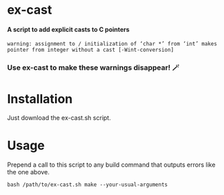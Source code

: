 # ex-cast
#### A script to add explicit casts to C pointers
`warning: assignment to / initialization of ‘char *’ from ‘int’ makes pointer from integer without a cast [-Wint-conversion]`

### Use ex-cast to make these warnings disappear! 🪄
# Installation
Just download the ex-cast.sh script.
# Usage
Prepend a call to this script to any build command that outputs errors like the one above.
```
bash /path/to/ex-cast.sh make --your-usual-arguments
```
